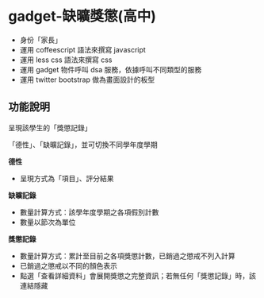 gadget-缺曠獎懲(高中)
==========================

* 身份「家長」
* 運用 coffeescript 語法來撰寫 javascript
* 運用 less css 語法來撰寫 css
* 運用 gadget 物件呼叫 dsa 服務，依據呼叫不同類型的服務
* 運用 twitter bootstrap 做為畫面設計的板型


功能說明
-------

呈現該學生的「獎懲記錄」

「德性」、「缺曠記錄」，並可切換不同學年度學期

**德性**

* 呈現方式為「項目」、評分結果

**缺曠記錄**

* 數量計算方式：該學年度學期之各項假別計數
* 數量以節次為單位

**獎懲記錄**

* 數量計算方式：累計至目前之各項獎懲計數，已銷過之懲戒不列入計算
* 已銷過之懲戒以不同的顏色表示
* 點選「查看詳細資料」會展開獎懲之完整資訊；若無任何「獎懲記錄」時，該連結隱藏